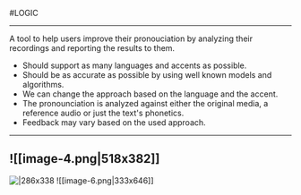  #LOGIC 

---
A tool to help users improve their pronouciation by analyzing their recordings and reporting the results to them.
- Should support as many languages and accents as possible.
- Should be as accurate as possible by using well known models and algorithms.
- We can change the approach based on the language and the accent.
- The pronounciation is analyzed against either the original media, a reference audio or just the text's phonetics.
- Feedback may vary based on the used approach.
---
![[image-4.png|518x382]]
---
![|286x338](https://lh7-rt.googleusercontent.com/docsz/AD_4nXd_tG4LPfYWmIZTS3l-tD378xBVF60I-xeJd0yTUyDsz1e1xT3hmGVGMwTGuCAdKVjmmBCiGp7SBlOEYrjjem60NE8GEwHwuWMjLByhfJRhkcA2he63XOwIb9aaYgDkSXO_9dOxIA?key=tehuznIwukVhMZFFNY6uP0GJ)
![[image-6.png|333x646]]